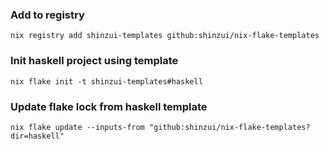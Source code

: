 ### Add to registry

```
nix registry add shinzui-templates github:shinzui/nix-flake-templates
```

### Init haskell project using template

```
nix flake init -t shinzui-templates#haskell
```

### Update flake lock from haskell template

```
nix flake update --inputs-from "github:shinzui/nix-flake-templates?dir=haskell"
```
